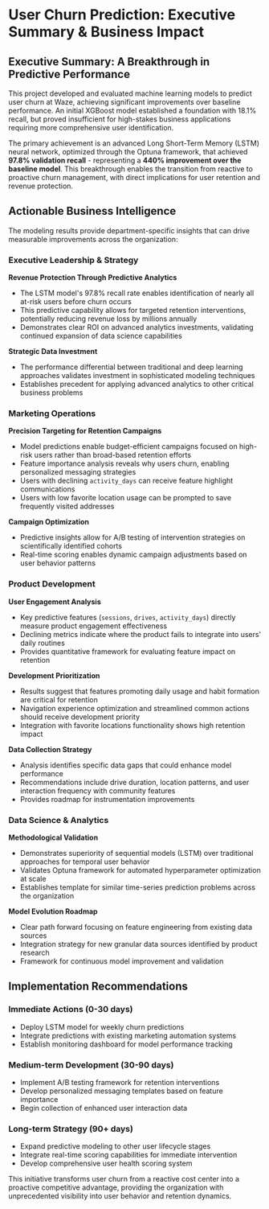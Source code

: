 # User Churn Prediction: Executive Summary & Business Impact

## Executive Summary: A Breakthrough in Predictive Performance

This project developed and evaluated machine learning models to predict user churn at Waze, achieving significant improvements over baseline performance. An initial XGBoost model established a foundation with 18.1% recall, but proved insufficient for high-stakes business applications requiring more comprehensive user identification.

The primary achievement is an advanced Long Short-Term Memory (LSTM) neural network, optimized through the Optuna framework, that achieved **97.8% validation recall** - representing a **440% improvement over the baseline model**. This breakthrough enables the transition from reactive to proactive churn management, with direct implications for user retention and revenue protection.

## Actionable Business Intelligence

The modeling results provide department-specific insights that can drive measurable improvements across the organization:

### Executive Leadership & Strategy

**Revenue Protection Through Predictive Analytics**
- The LSTM model's 97.8% recall rate enables identification of nearly all at-risk users before churn occurs
- This predictive capability allows for targeted retention interventions, potentially reducing revenue loss by millions annually
- Demonstrates clear ROI on advanced analytics investments, validating continued expansion of data science capabilities

**Strategic Data Investment**
- The performance differential between traditional and deep learning approaches validates investment in sophisticated modeling techniques
- Establishes precedent for applying advanced analytics to other critical business problems

### Marketing Operations

**Precision Targeting for Retention Campaigns**
- Model predictions enable budget-efficient campaigns focused on high-risk users rather than broad-based retention efforts
- Feature importance analysis reveals why users churn, enabling personalized messaging strategies
- Users with declining `activity_days` can receive feature highlight communications
- Users with low favorite location usage can be prompted to save frequently visited addresses

**Campaign Optimization**
- Predictive insights allow for A/B testing of intervention strategies on scientifically identified cohorts
- Real-time scoring enables dynamic campaign adjustments based on user behavior patterns

### Product Development

**User Engagement Analysis**
- Key predictive features (`sessions`, `drives`, `activity_days`) directly measure product engagement effectiveness
- Declining metrics indicate where the product fails to integrate into users' daily routines
- Provides quantitative framework for evaluating feature impact on retention

**Development Prioritization**
- Results suggest that features promoting daily usage and habit formation are critical for retention
- Navigation experience optimization and streamlined common actions should receive development priority
- Integration with favorite locations functionality shows high retention impact

**Data Collection Strategy**
- Analysis identifies specific data gaps that could enhance model performance
- Recommendations include drive duration, location patterns, and user interaction frequency with community features
- Provides roadmap for instrumentation improvements

### Data Science & Analytics

**Methodological Validation**
- Demonstrates superiority of sequential models (LSTM) over traditional approaches for temporal user behavior
- Validates Optuna framework for automated hyperparameter optimization at scale
- Establishes template for similar time-series prediction problems across the organization

**Model Evolution Roadmap**
- Clear path forward focusing on feature engineering from existing data sources
- Integration strategy for new granular data sources identified by product research
- Framework for continuous model improvement and validation

## Implementation Recommendations

### Immediate Actions (0-30 days)
- Deploy LSTM model for weekly churn predictions
- Integrate predictions with existing marketing automation systems
- Establish monitoring dashboard for model performance tracking

### Medium-term Development (30-90 days)
- Implement A/B testing framework for retention interventions
- Develop personalized messaging templates based on feature importance
- Begin collection of enhanced user interaction data

### Long-term Strategy (90+ days)
- Expand predictive modeling to other user lifecycle stages
- Integrate real-time scoring capabilities for immediate intervention
- Develop comprehensive user health scoring system

This initiative transforms user churn from a reactive cost center into a proactive competitive advantage, providing the organization with unprecedented visibility into user behavior and retention dynamics.
